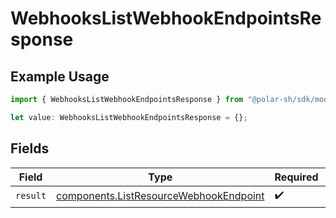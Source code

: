 # WebhooksListWebhookEndpointsResponse

## Example Usage

```typescript
import { WebhooksListWebhookEndpointsResponse } from "@polar-sh/sdk/models/operations/webhookslistwebhookendpoints.js";

let value: WebhooksListWebhookEndpointsResponse = {};
```

## Fields

| Field                                                                                            | Type                                                                                             | Required                                                                                         | Description                                                                                      |
| ------------------------------------------------------------------------------------------------ | ------------------------------------------------------------------------------------------------ | ------------------------------------------------------------------------------------------------ | ------------------------------------------------------------------------------------------------ |
| `result`                                                                                         | [components.ListResourceWebhookEndpoint](../../models/components/listresourcewebhookendpoint.md) | :heavy_check_mark:                                                                               | N/A                                                                                              |